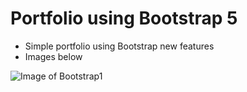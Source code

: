 # Portfolio using Bootstrap 5

- Simple portfolio using Bootstrap new features
- Images below

![Image of Bootstrap1](https://github.com/makyfj/Portfolio-Bootstrap5/media/Bootstrap1.png)
